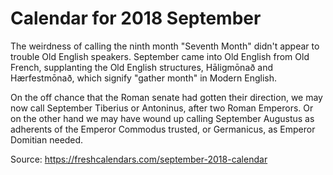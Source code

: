 # Calendar for 2018 September

The weirdness of calling the ninth month "Seventh Month" didn't appear to trouble Old English speakers. September came into Old English from Old French, supplanting the Old English structures, Hāligmōnað and Hærfestmōnað, which signify "gather month" in Modern English. 

On the off chance that the Roman senate had gotten their direction, we may now call September Tiberius or Antoninus, after two Roman Emperors. Or on the other hand we may have wound up calling September Augustus as adherents of the Emperor Commodus trusted, or Germanicus, as Emperor Domitian needed.

Source: https://freshcalendars.com/september-2018-calendar
